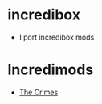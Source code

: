 # incredibox
* I port incredibox mods

# Incredimods
* [The Crimes](https://github.com/Incredimods/The-Crime)
